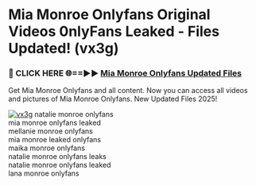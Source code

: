 # Mia Monroe Onlyfans Original Videos 0nlyFans Leaked - Files Updated! (vx3g)

<h3>🔴 CLICK HERE 🌐==►► <a href="https://tinyurl.com/ms9xzufz" rel="nofollow">Mia Monroe Onlyfans Updated Files</a></h3>

Get Mia Monroe Onlyfans and all content. Now you can access all videos and pictures of Mia Monroe Onlyfans. New Updated Files 2025!

[![vx3g](https://i.imgur.com/PQ7UWWw.gif)](https://tinyurl.com/ms9xzufz)
natalie monroe onlyfans<br>
mia monroe onlyfans leaked<br>
mellanie monroe onlyfans<br>
mia monroe leaked onlyfans<br>
maika monroe onlyfans<br>
natalie monroe onlyfans leaks<br>
natalie monroe onlyfans leaked<br>
lana monroe onlyfans